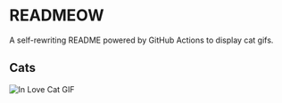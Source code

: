# READMEOW

A self-rewriting README powered by GitHub Actions to display cat gifs.

## Cats

![In Love Cat GIF](https://media4.giphy.com/media/MDJ9IbxxvDUQM/200.gif?cid=9acd02dasduc6rebox5nddmn03scpkdh7h993eirentiy0jd&ep=v1_gifs_search&rid=200.gif&ct=g)
